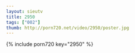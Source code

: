 ```yaml
--- 
layout: sieutv
title: 2950
tags: ["002"]
thumb: http://porn720.net/video/2950/poster.jpg
---
```

{% include porn720 key="2950" %} 
